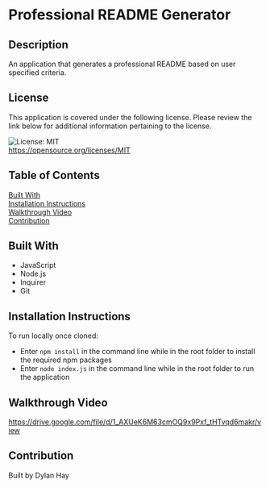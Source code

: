 # Professional README Generator

## Description
An application that generates a professional README based on user specified criteria.

## License  
This application is covered under the following license. Please review the link below for additional information pertaining to the license.
    
![License: MIT](https://img.shields.io/badge/License-MIT-yellow.svg)  
https://opensource.org/licenses/MIT

## Table of Contents
[Built With](#built-with)  
[Installation Instructions](#installation-instructions)  
[Walkthrough Video](#walkthrough-video)  
[Contribution](#contribution) 

## Built With
* JavaScript
* Node.js
* Inquirer
* Git

## Installation Instructions
To run locally once cloned:
* Enter `npm install` in the command line while in the root folder to install the required npm packages
* Enter `node index.js` in the command line while in the root folder to run the application

## Walkthrough Video
https://drive.google.com/file/d/1_AXUeK6M63cmOQ9x9Pxf_tHTvqd6makr/view

## Contribution
Built by Dylan Hay